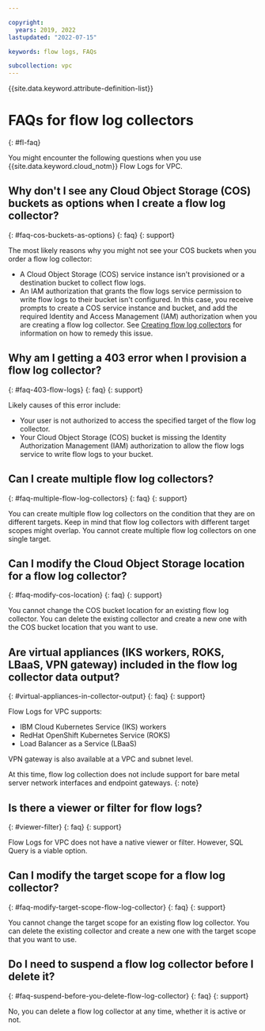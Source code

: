 ```yaml
---

copyright:
  years: 2019, 2022
lastupdated: "2022-07-15"

keywords: flow logs, FAQs

subcollection: vpc
---
```


{{site.data.keyword.attribute-definition-list}}

# FAQs for flow log collectors
{: #fl-faq}

You might encounter the following questions when you use {{site.data.keyword.cloud_notm}} Flow Logs for VPC.

## Why don't I see any Cloud Object Storage (COS) buckets as options when I create a flow log collector?
{: #faq-cos-buckets-as-options}
{: faq}
{: support}

The most likely reasons why you might not see your COS buckets when you order a flow log collector:

* A Cloud Object Storage (COS) service instance isn't provisioned or a destination bucket to collect flow logs.
* An IAM authorization that grants the flow logs service permission to write flow logs to their bucket isn't configured.
   In this case, you receive prompts to create a COS service instance and bucket, and add the required Identity and Access Management (IAM) authorization when you are creating a flow log collector.
   See [Creating flow log collectors](/docs/vpc?topic=vpc-ordering-flow-log-collector) for information on how to remedy this issue.

## Why am I getting a 403 error when I provision a flow log collector?
{: #faq-403-flow-logs}
{: faq}
{: support}

Likely causes of this error include:

* Your user is not authorized to access the specified target of the flow log collector.
* Your Cloud Object Storage (COS) bucket is missing the Identity Authorization Management (IAM) authorization to allow the flow logs service to write flow logs to your bucket.

## Can I create multiple flow log collectors?
{: #faq-multiple-flow-log-collectors}
{: faq}
{: support}

You can create multiple flow log collectors on the condition that they are on different targets. Keep in mind that flow log collectors with different target scopes might overlap. You cannot create multiple flow log collectors on one single target.

## Can I modify the Cloud Object Storage location for a flow log collector?
{: #faq-modify-cos-location}
{: faq}
{: support}

You cannot change the COS bucket location for an existing flow log collector. You can delete the existing collector and create a new one with the COS bucket location that you want to use.

## Are virtual appliances (IKS workers, ROKS, LBaaS, VPN gateway) included in the flow log collector data output?
{: #virtual-appliances-in-collector-output}
{: faq}
{: support}

Flow Logs for VPC supports:

* IBM Cloud Kubernetes Service (IKS) workers
* RedHat OpenShift Kubernetes Service (ROKS)
* Load Balancer as a Service (LBaaS)

VPN gateway is also available at a VPC and subnet level.

At this time, flow log collection does not include support for bare metal server network interfaces and endpoint gateways.
{: note}

## Is there a viewer or filter for flow logs?
{: #viewer-filter}
{: faq}
{: support}

Flow Logs for VPC does not have a native viewer or filter. However, SQL Query is a viable option.

## Can I modify the target scope for a flow log collector?
{: #faq-modify-target-scope-flow-log-collector}
{: faq}
{: support}

You cannot change the target scope for an existing flow log collector. You can delete the existing collector and create a new one with the target scope that you want to use.

## Do I need to suspend a flow log collector before I delete it?
{: #faq-suspend-before-you-delete-flow-log-collector}
{: faq}
{: support}

No, you can delete a flow log collector at any time, whether it is active or not.

